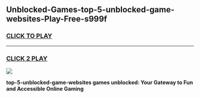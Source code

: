 
## Unblocked-Games-top-5-unblocked-game-websites-Play-Free-s999f
<h3>
<a href="https://premium76.site?title=top-5-unblocked-game-websites&ref=18A1">CLICK TO PLAY</a></h3>
<hr>

<h3>
<a href="https://premium76.site?title=top-5-unblocked-game-websites&ref=18A1">CLICK 2 PLAY</a>
  
</h3>

<a href="https://premium76.site?title=top-5-unblocked-game-websites&ref=18A1"><img src="https://clearcache.store/games.png"></a>


**top-5-unblocked-game-websites games unblocked: Your Gateway to Fun and Accessible Online Gaming**
